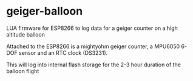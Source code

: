 # geiger-balloon
LUA firmware for ESP8266 to log data for a geiger counter on a high altitude balloon

Attached to the ESP8266 is a mightyohm geiger counter, a MPU6050 6-DOF sensor and an RTC clock (DS3231).

This will log into internal flash storage for the 2-3 hour duration of the balloon flight
